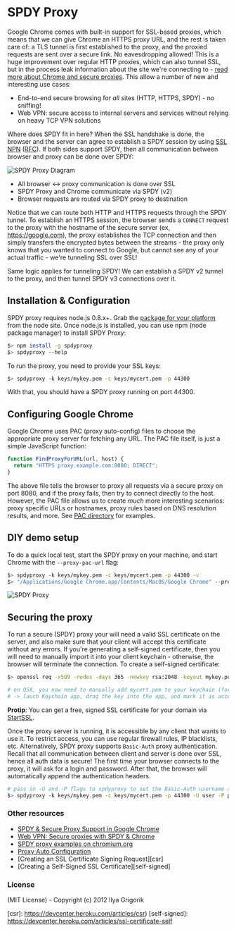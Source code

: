 # SPDY Proxy

Google Chrome comes with built-in support for SSL-based proxies, which means that we can give Chrome an HTTPS proxy URL, and the rest is taken care of: a TLS tunnel is first established to the proxy, and the proxied requests are sent over a secure link. No eavesdropping allowed! This is a huge improvement over regular HTTP proxies, which can also tunnel SSL, but in the process leak information about the site we're connecting to - [read more about Chrome and secure proxies][chrome-secure]. This allow a number of new and interesting use cases:

* End-to-end secure browsing for *all* sites (HTTP, HTTPS, SPDY) - no sniffing!
* Web VPN: secure access to internal servers and services without relying on heavy TCP VPN solutions

Where does SPDY fit in here? When the SSL handshake is done, the browser and the server can agree to establish a SPDY session by using [SSL NPN][npn] ([RFC][npn-rfc]). If both sides support SPDY, then all communication between browser and proxy can be done over SPDY:

![SPDY Proxy Diagram](http://origin.igvita.com/posts/12/spdyproxy-diagram.png)

* All browser <-> proxy communication is done over SSL
* SPDY Proxy and Chrome communicate via SPDY (v2)
* Browser requests are routed via SPDY proxy to destination

Notice that we can route both HTTP and HTTPS requests through the SPDY tunnel. To establish an HTTPS session, the browser sends a `CONNECT` request to the proxy with the hostname of the secure server (ex, https://google.com), the proxy establishes the TCP connection and then simply transfers the encrypted bytes between the streams - the proxy only knows that you wanted to connect to Google, but cannot see any of your actual traffic - we're tunneling SSL over SSL!

Same logic applies for tunneling SPDY! We can establish a SPDY v2 tunnel to the proxy, and then tunnel SPDY v3 connections over it.

## Installation & Configuration

SPDY proxy requires node.js 0.8.x+. Grab the [package for your platform](http://nodejs.org/) from the node site. Once node.js is installed, you can use npm (node package manager) to install SPDY Proxy:

```bash
$> npm install -g spdyproxy
$> spdyproxy --help
```

To run the proxy, you need to provide your SSL keys:

```bash
$> spdyproxy -k keys/mykey.pem -c keys/mycert.pem -p 44300
```

With that, you should have a SPDY proxy running on port 44300.

## Configuring Google Chrome

Google Chrome uses PAC (proxy auto-config) files to choose the appropriate proxy server for fetching any URL. The PAC file itself, is just a simple JavaScript function:

```javascript
function FindProxyForURL(url, host) {
  return "HTTPS proxy.example.com:8080; DIRECT";
}
```

The above file tells the browser to proxy all requests via a secure proxy on port 8080, and if the proxy fails, then try to connect directly to the host. However, the PAC file allows us to create *much* more interesting scenarios: proxy specific URLs or hostnames, proxy rules based on DNS resolution results, and more. See [PAC directory](https://github.com/igrigorik/node-spdyproxy/tree/master/pac) for examples.

## DIY demo setup

To do a quick local test, start the SPDY proxy on your machine, and start Chrome with the `--proxy-pac-url` flag:

```bash
$> spdyproxy -k keys/mykey.pem -c keys/mycert.pem -p 44300 -v
$> "/Applications/Google Chrome.app/Contents/MacOS/Google Chrome" --proxy-pac-url=file:///path/to/config.pac --use-npn
```

![SPDY Proxy](http://origin.igvita.com/posts/12/spdyproxy-demo.png)

## Securing the proxy

To run a secure (SPDY) proxy your will need a valid SSL certificate on the server, and also make sure that your client will accept this certificate without any errors. If you're generating a self-signed certificate, then you will need to manually import it into your client keychain - otherwise, the browser will terminate the connection. To create a self-signed certificate:

```bash
$> openssl req -x509 -nodes -days 365 -newkey rsa:2048 -keyout mykey.pem -out mycert.pem

# on OSX, you now need to manually add mycert.pem to your keychain (for local testing)
# -> lauch Keychain app, drag the key into the app, and mark it as accepted
```

**Protip**: You can get a free, signed SSL certificate for your domain via [StartSSL](http://www.startssl.com/).

Once the proxy server is running, it is accessible by any client that wants to use it. To restrict access, you can use regular firewall rules, IP blacklists, etc. Alternatively, SPDY proxy supports `Basic-Auth` proxy authentication. Recall that all communication between client and server is done over SSL, hence all auth data is secure! The first time your browser connects to the proxy, it will ask for a login and password. After that, the browser will automatically append the authentication headers.

```bash
# pass in -U and -P flags to spdyproxy to set the Basic-Auth username and password
$> spdyproxy -k keys/mykey.pem -c keys/mycert.pem -p 44300 -U user -P pass
```

### Other resources

* [SPDY & Secure Proxy Support in Google Chrome][chrome-secure]
* [Web VPN: Secure proxies with SPDY & Chrome][spdy-vpn]
* [SPDY proxy examples on chromium.org][spdy-examples]
* [Proxy Auto Configuration][pac]
* [Creating an SSL Certificate Signing Request][csr]
* [Creating a Self-Signed SSL Certificate][self-signed]

### License

(MIT License) - Copyright (c) 2012 Ilya Grigorik

[chrome-secure]: http://www.igvita.com/2012/06/25/spdy-and-secure-proxy-support-in-google-chrome/
[spdy-vpn]: http://www.igvita.com/2011/12/01/web-vpn-secure-proxies-with-spdy-chrome/
[npn]: https://technotes.googlecode.com/git/nextprotoneg.html
[npn-rfc]: http://tools.ietf.org/html/draft-agl-tls-nextprotoneg-00
[pac]: http://en.wikipedia.org/wiki/Proxy_auto-config
[spdy-examples]: http://dev.chromium.org/spdy/spdy-proxy-examples
[csr]: https://devcenter.heroku.com/articles/csr)
[self-signed]: https://devcenter.heroku.com/articles/ssl-certificate-self

